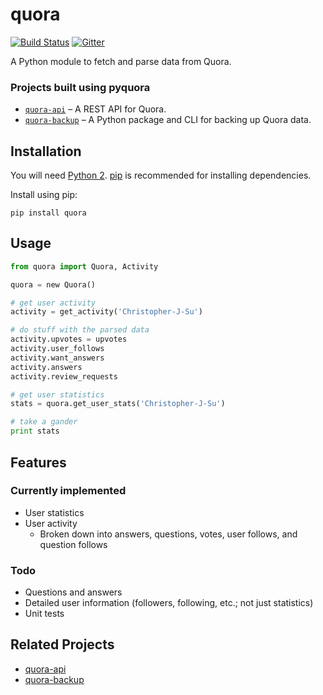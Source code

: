 # quora
[![Build Status](https://travis-ci.org/tumblr/pytumblr.png?branch=master)](https://travis-ci.org/tumblr/pytumblr)  [![Gitter](https://badges.gitter.im/Join%20Chat.svg)](https://gitter.im/csu/pyquora?utm_source=badge&utm_medium=badge&utm_campaign=pr-badge&utm_content=badge)

A Python module to fetch and parse data from Quora.

### Projects built using pyquora
* [`quora-api`](https://github.com/csu/quora-api) – A REST API for Quora.
* [`quora-backup`](https://github.com/csu/quora-backup) – A Python package and CLI for backing up Quora data.

## Installation
You will need [Python 2](https://www.python.org/download/). [pip](http://pip.readthedocs.org/en/latest/installing.html) is recommended for installing dependencies.

Install using pip:

    pip install quora

## Usage

```python
from quora import Quora, Activity

quora = new Quora()

# get user activity
activity = get_activity('Christopher-J-Su')

# do stuff with the parsed data
activity.upvotes = upvotes
activity.user_follows
activity.want_answers
activity.answers
activity.review_requests

# get user statistics
stats = quora.get_user_stats('Christopher-J-Su')

# take a gander
print stats
```

## Features
### Currently implemented
* User statistics
* User activity
    * Broken down into answers, questions, votes, user follows, and question follows

### Todo
* Questions and answers
* Detailed user information (followers, following, etc.; not just statistics)
* Unit tests

## Related Projects
* [quora-api](https://github.com/csu/quora-api)
* [quora-backup](https://github.com/csu/quora-backup)